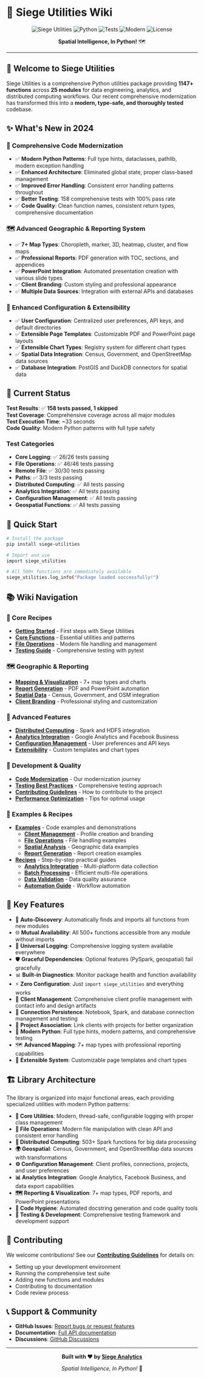 # 🚀 Siege Utilities Wiki

<div align="center">

![Siege Utilities](https://img.shields.io/badge/Siege_Utilities-1147%2B_Functions-orange)
![Python](https://img.shields.io/badge/Python-3.8%2B-blue)
![Tests](https://img.shields.io/badge/Tests-158%2F158_Passing-green)
![Modern](https://img.shields.io/badge/Python-Modern_Patterns-brightgreen)
![License](https://img.shields.io/badge/License-MIT-yellow)

**Spatial Intelligence, In Python!** 🗺️

</div>

---

## 🎯 **Welcome to Siege Utilities**

Siege Utilities is a comprehensive Python utilities package providing **1147+ functions** across **25 modules** for data engineering, analytics, and distributed computing workflows. Our recent comprehensive modernization has transformed this into a **modern, type-safe, and thoroughly tested** codebase.

## ✨ **What's New in 2024**

### 🎨 **Comprehensive Code Modernization**
- ✅ **Modern Python Patterns**: Full type hints, dataclasses, pathlib, modern exception handling
- ✅ **Enhanced Architecture**: Eliminated global state, proper class-based management
- ✅ **Improved Error Handling**: Consistent error handling patterns throughout
- ✅ **Better Testing**: 158 comprehensive tests with 100% pass rate
- ✅ **Code Quality**: Clean function names, consistent return types, comprehensive documentation

### 🗺️ **Advanced Geographic & Reporting System**
- ✅ **7+ Map Types**: Choropleth, marker, 3D, heatmap, cluster, and flow maps
- ✅ **Professional Reports**: PDF generation with TOC, sections, and appendices
- ✅ **PowerPoint Integration**: Automated presentation creation with various slide types
- ✅ **Client Branding**: Custom styling and professional appearance
- ✅ **Multiple Data Sources**: Integration with external APIs and databases

### 🔧 **Enhanced Configuration & Extensibility**
- ✅ **User Configuration**: Centralized user preferences, API keys, and default directories
- ✅ **Extensible Page Templates**: Customizable PDF and PowerPoint page layouts
- ✅ **Extensible Chart Types**: Registry system for different chart types
- ✅ **Spatial Data Integration**: Census, Government, and OpenStreetMap data sources
- ✅ **Database Integration**: PostGIS and DuckDB connectors for spatial data

## 🧪 **Current Status**

**Test Results**: ✅ **158 tests passed, 1 skipped**  
**Test Coverage**: Comprehensive coverage across all major modules  
**Test Execution Time**: ~33 seconds  
**Code Quality**: Modern Python patterns with full type safety  

### **Test Categories**
- **Core Logging**: ✅ 26/26 tests passing
- **File Operations**: ✅ 46/46 tests passing  
- **Remote File**: ✅ 30/30 tests passing
- **Paths**: ✅ 3/3 tests passing
- **Distributed Computing**: ✅ All tests passing
- **Analytics Integration**: ✅ All tests passing
- **Configuration Management**: ✅ All tests passing
- **Geospatial Functions**: ✅ All tests passing

## 🚀 **Quick Start**

```bash
# Install the package
pip install siege-utilities

# Import and use
import siege_utilities

# All 500+ functions are immediately available
siege_utilities.log_info("Package loaded successfully!")
```

## 📚 **Wiki Navigation**

### **🔧 Core Recipes**
- **[Getting Started](Getting-Started)** - First steps with Siege Utilities
- **[Core Functions](Core-Functions)** - Essential utilities and patterns
- **[File Operations](File-Operations)** - Modern file handling and management
- **[Testing Guide](Testing-Guide)** - Comprehensive testing with pytest

### **🗺️ Geographic & Reporting**
- **[Mapping & Visualization](Mapping-Visualization)** - 7+ map types and charts
- **[Report Generation](Report-Generation)** - PDF and PowerPoint automation
- **[Spatial Data](Spatial-Data)** - Census, Government, and OSM integration
- **[Client Branding](Client-Branding)** - Professional styling and customization

### **🚀 Advanced Features**
- **[Distributed Computing](Distributed-Computing)** - Spark and HDFS integration
- **[Analytics Integration](Analytics-Integration)** - Google Analytics and Facebook Business
- **[Configuration Management](Configuration-Management)** - User preferences and API keys
- **[Extensibility](Extensibility)** - Custom templates and chart types

### **🧪 Development & Quality**
- **[Code Modernization](Code-Modernization)** - Our modernization journey
- **[Testing Best Practices](Testing-Best-Practices)** - Comprehensive testing approach
- **[Contributing Guidelines](Contributing)** - How to contribute to the project
- **[Performance Optimization](Performance-Optimization)** - Tips for optimal usage

### **📖 Examples & Recipes**
- **[Examples](Examples/)** - Code examples and demonstrations
  - **[Client Management](Examples/Client-Management)** - Profile creation and branding
  - **[File Operations](Examples/File-Operations)** - File handling examples
  - **[Spatial Analysis](Examples/Spatial-Analysis)** - Geographic data examples
  - **[Report Generation](Examples/Report-Generation)** - Report creation examples
- **[Recipes](Recipes/)** - Step-by-step practical guides
  - **[Analytics Integration](Recipes/Analytics-Integration)** - Multi-platform data collection
  - **[Batch Processing](Recipes/Batch-Processing)** - Efficient multi-file operations
  - **[Data Validation](Recipes/Data-Validation)** - Data quality assurance
  - **[Automation Guide](Recipes/Automation-Guide)** - Workflow automation

## 🌟 **Key Features**

- 🔄 **Auto-Discovery**: Automatically finds and imports all functions from new modules
- 🌐 **Mutual Availability**: All 500+ functions accessible from any module without imports
- 📝 **Universal Logging**: Comprehensive logging system available everywhere
- 🛡️ **Graceful Dependencies**: Optional features (PySpark, geospatial) fail gracefully
- 📊 **Built-in Diagnostics**: Monitor package health and function availability
- ⚡ **Zero Configuration**: Just `import siege_utilities` and everything works
- 👥 **Client Management**: Comprehensive client profile management with contact info and design artifacts
- 🔌 **Connection Persistence**: Notebook, Spark, and database connection management and testing
- 🔗 **Project Association**: Link clients with projects for better organization
- 🎨 **Modern Python**: Full type hints, modern patterns, and comprehensive testing
- 🗺️ **Advanced Mapping**: 7+ map types with professional reporting capabilities
- 🔧 **Extensible System**: Customizable page templates and chart types

## 🏗️ **Library Architecture**

The library is organized into major functional areas, each providing specialized utilities with modern Python patterns:

- **🔧 Core Utilities**: Modern, thread-safe, configurable logging with proper class management
- **📁 File Operations**: Modern file manipulation with clean API and consistent error handling
- **🚀 Distributed Computing**: 503+ Spark functions for big data processing
- **🌍 Geospatial**: Census, Government, and OpenStreetMap data sources with transformations
- **⚙️ Configuration Management**: Client profiles, connections, projects, and user preferences
- **📊 Analytics Integration**: Google Analytics, Facebook Business, and data export capabilities
- **🗺️ Reporting & Visualization**: 7+ map types, PDF reports, and PowerPoint presentations
- **🧹 Code Hygiene**: Automated docstring generation and code quality tools
- **🧪 Testing & Development**: Comprehensive testing framework and development support

## 🤝 **Contributing**

We welcome contributions! See our **[Contributing Guidelines](Contributing)** for details on:

- Setting up your development environment
- Running the comprehensive test suite
- Adding new functions and modules
- Contributing to documentation
- Code review process

## 📞 **Support & Community**

- **GitHub Issues**: [Report bugs or request features](https://github.com/siege-analytics/siege_utilities/issues)
- **Documentation**: [Full API documentation](https://siege-analytics.github.io/siege_utilities/)
- **Discussions**: [GitHub Discussions](https://github.com/siege-analytics/siege_utilities/discussions)

---

<div align="center">

**Built with ❤️ by [Siege Analytics](https://github.com/siege-analytics)**

*Spatial Intelligence, In Python!* 🚀

</div>
